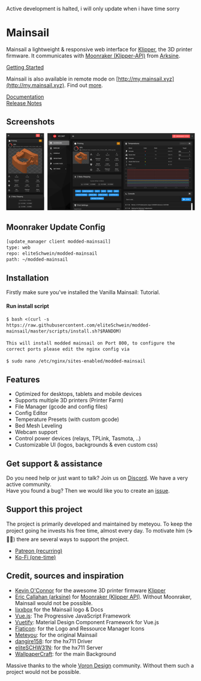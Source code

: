 Active development is halted, i will only update when i have time sorry

# Mainsail

Mainsail a lightweight & responsive web interface for [Klipper](https://github.com/KevinOConnor/klipper), the 3D printer firmware. It communicates with [Moonraker (Klipper-API)](https://github.com/arksine/moonraker) from [Arksine](https://github.com/arksine).

[Getting Started](https://docs.mainsail.xyz/setup)

Mainsail is also available in remote mode on [http://my.mainsail.xyz](http://my.mainsail.xyz). Find out [more](https://docs.mainsail.xyz/setup#mymainsailxyz).

[Documentation](https://docs.mainsail.xyz)  
[Release Notes](https://github.com/meteyou/mainsail/releases)

## Screenshots

![screenshot-dashboard](docs/assets/img/screenshot.png)

## Moonraker Update Config

    [update_manager client modded-mainsail]
    type: web
    repo: eliteSchwein/modded-mainsail
    path: ~/modded-mainsail

## Installation

Firstly make sure you've installed the Vanilla Mainsail: Tutorial.

#### Run install script

    $ bash <(curl -s https://raw.githubusercontent.com/eliteSchwein/modded-mainsail/master/scripts/install.sh?$RANDOM)

    This will install modded mainsail on Port 800, to configure the correct ports please edit the nginx config via

    $ sudo nano /etc/nginx/sites-enabled/modded-mainsail

## Features

- Optimized for desktops, tablets and mobile devices
- Supports multiple 3D printers (Printer Farm)
- File Manager (gcode and config files)
- Config Editor
- Temperature Presets (with custom gcode)
- Bed Mesh Leveling
- Webcam support
- Control power devices (relays, TPLink, Tasmota, ..)
- Customizable UI (logos, backgrounds & even custom css)

## Get support & assistance

Do you need help or just want to talk? Join us on [Discord](https://discord.gg/skWTwTD). We have a very active community.  
Have you found a bug? Then we would like you to create an [issue](https://github.com/meteyou/mainsail/issues).

## Support this project

The project is primarily developed and maintained by meteyou. To keep the project going he invests his free time, almost every day. To motivate him (☕🍺😜) there are several ways to support the project.

- [Patreon (recurring)](https://patreon.com/meteyou)
- [Ko-Fi (one-time)](https://ko-fi.com/mainsail)

## Credit, sources and inspiration

- [Kevin O'Connor](https://github.com/KevinOConnor) for the awesome 3D printer firmware [Klipper](https://github.com/KevinOConnor/klipper)
- [Eric Callahan (arksine)](https://github.com/Arksine) for [Moonraker (Klipper API)](https://github.com/Arksine/moonraker). Without Moonraker, Mainsail would not be possible.
- [lixxbox](https://github.com/lixxbox) for the Mainsail logo & Docs
- [Vue.js](https://vuejs.org/): The Progressive JavaScript Framework
- [Vuetify](https://vuetifyjs.com/): Material Design Component Framework for Vue.js
- [Flaticon](https://www.flaticon.com): for the Logo and Ressource Manager Icons
- [Meteyou](https://github.com/meteyou/mainsail): for the original Mainsail
- [dangire158](https://github.com/dangrie158/hx711-driver): for the hx711 Driver
- [eliteSCHW31N](https://github.com/eliteSchwein/hx711server): for the hx711 Server
- [WallpaperCraft](https://wallpaperscraft.com/): for the main Background

Massive thanks to the whole [Voron Design](http://vorondesign.com/) community. Without them such a project would not be possible.
